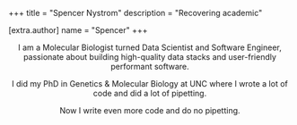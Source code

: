 +++
title = "Spencer Nystrom"
description = "Recovering academic"

[extra.author]
name = "Spencer"
+++

<center>

I am a Molecular Biologist turned Data Scientist and Software Engineer, passionate about building high-quality data stacks and user-friendly performant software.

I did my PhD in Genetics & Molecular Biology at UNC where I wrote a lot of code and did a lot of pipetting. 

Now I write even more code and do no pipetting.


</center>
